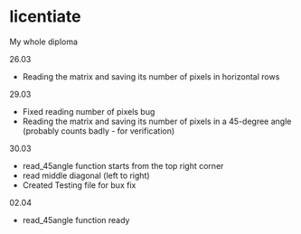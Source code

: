 # licentiate
My whole diploma 

26.03

- Reading the matrix and saving  its number of pixels in horizontal rows

29.03

- Fixed reading number of pixels bug
- Reading the matrix and saving  its number of pixels in a 45-degree angle (probably counts badly - for verification)

30.03

- read_45angle function starts from the top right corner
- read middle diagonal (left to right)
- Created Testing file for bux fix

02.04

- read_45angle function ready
